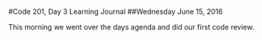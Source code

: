 #Code 201, Day 3 Learning Journal
##Wednesday June 15, 2016

This morning we went over the days agenda and did our first code review.  